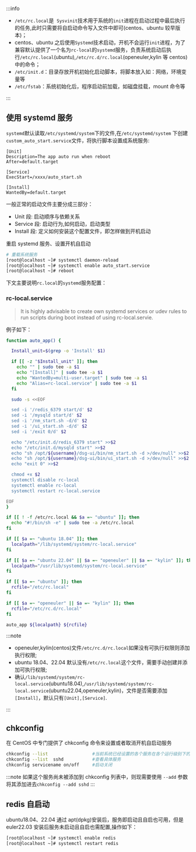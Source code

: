 :::info

- `/etc/rc.local`是  `Sysvinit`技术用于系统的`init`进程在启动过程中最后执行的任务,此时只需要将自启动命令写入文件中即可(centos、ubuntu 较早版本)；
- centos、ubuntu 之后使用`Systemd`技术启动，开机不会运行`init`进程，为了兼容默认提供了一个名为`rc-local`的`systemd`服务，负责系统启动后执行`/etc/rc.local`(ubuntu),`/etc/rc.d/rc.local`(openeuler,kylin 等 centos)中的命令；
- `/etc/init.d`：目录存放开机初始化启动脚本，将脚本放入如：网络，环境变量等
- `/etc/fstab`：系统初始化后，程序启动前加载，如磁盘挂载，mount 命令等

:::

## 使用 systemd 服务

`systemd`默认读取`/etc/systemd/system`下的文件,在`/etc/systemd/system` 下创建`custom_auto_start.service`文件，将执行脚本设置成系统服务:

```log
[Unit]
Description=The app auto run when reboot
After=default.target

[Service]
ExecStart=/xxxx/auto_start.sh

[Install]
WantedBy=default.target
```

一般正常的启动文件主要分成三部分：

- Unit 段: 启动顺序与依赖关系
- Service 段: 启动行为,如何启动，启动类型
- Install 段: 定义如何安装这个配置文件，即怎样做到开机启动

重启 systemd 服务、设置开机自启动

```bash
# 重载系统服务
[root@localhost ~]# systemctl daemon-reload
[root@localhost ~]# systemctl enable auto_start.service
[root@localhost ~]# reboot
```

下文主要说明`rc.local`的`systemd`服务配置：

### rc-local.service

> It is highly advisable to create own systemd services or udev rules to run scripts during boot instead of using rc-local.servie.

例子如下：

```bash
function auto_app() {

  Install_unit=$(grep -o 'Install' $1)

  if [[ -z "$Install_unit" ]]; then
    echo "" | sudo tee -a $1
    echo "[Install]" | sudo tee -a $1
    echo "WantedBy=multi-user.target" | sudo tee -a $1
    echo "Alias=rc-local.service" | sudo tee -a $1
  fi

  sudo -s <<EOF

  sed -i '/redis_6379 start/d' $2
  sed -i '/mysqld start/d' $2
  sed -i '/nm_start.sh -d/d' $2
  sed -i '/ui_start.sh -d/d' $2
  sed -i '/exit 0/d' $2

  echo "/etc/init.d/redis_6379 start" >>$2
  echo "/etc/init.d/mysqld start" >>$2
  echo "sh /opt/${username}/dsg-ui/bin/nm_start.sh -d >/dev/null" >>$2
  echo "sh /opt/${username}/dsg-ui/bin/ui_start.sh -d >/dev/null" >>$2
  echo "exit 0" >>$2

  chmod +x $2
  systemctl disable rc-local
  systemctl enable rc-local
  systemctl restart rc-local.service

EOF
}

if [[ ! -f /etc/rc.local && $a =~ "ubuntu" ]]; then
  echo "#!/bin/sh -e" | sudo tee -a /etc/rc.local
fi

if [[ $a =~ "ubuntu 18.04" ]]; then
  localpath="/lib/systemd/system/rc-local.service"
fi

if [[ $a =~ "ubuntu 22.04" || $a =~ "openeuler" || $a =~ "kylin" ]]; then
  localpath="/usr/lib/systemd/system/rc-local.service"
fi

if [[ $a =~ "ubuntu" ]]; then
  rcfile="/etc/rc.local"
fi

if [[ $a =~ "openeuler" || $a =~ "kylin" ]]; then
  rcfile="/etc/rc.d/rc.local"
fi

auto_app ${localpath} ${rcfile}
```

:::note

- openeuler,kylin(centos)文件`/etc/rc.d/rc.local`如果没有可执行权限则添加执行权限;
- ubuntu 18.04、22.04 默认没有`/etc/rc.local`这个文件，需要手动创建并添加可执行权限;
- 确认`/lib/systemd/system/rc-local.service`(ubuntu18.04),`/usr/lib/systemd/system/rc-local.service`(ubuntu22.04,openeuler,kylin)，文件是否需要添加`[Install]`，默认只有`[Unit],[Service]`.

:::

## chkconfig

在 CentOS 中专门提供了 chkconfig 命令来设置或者取消开机自启动服务

```bash
chkconfig --list                 #当前系统已经设置的各个服务在各个运行级别下的开闭状态
chkconfig --list  sshd           #查看具体服务
chkconfig servicename on/off     #启动关闭
```

:::note
如果这个服务尚未被添加到 chkconfig 列表中，则现需要使用 `--add` 参数将其添加进去`chkconfig --add sshd`
:::

## redis 自启动

ubuntu18.04、22.04 通过 apt(dpkg)安装后，服务即启动且自启也可用，但是 euler22.03 安装后服务未启动且自启也需配置,操作如下：

```bash
[root@localhost ~]# systemctl enable redis
[root@localhost ~]# systemctl restart redis
```
